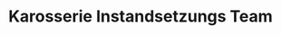 ---
title: "Karosserie Instandsetzungs Team"
url: /potsdam/karosserie-instandsetzungs-team/
shop: Autowerkstatt
---